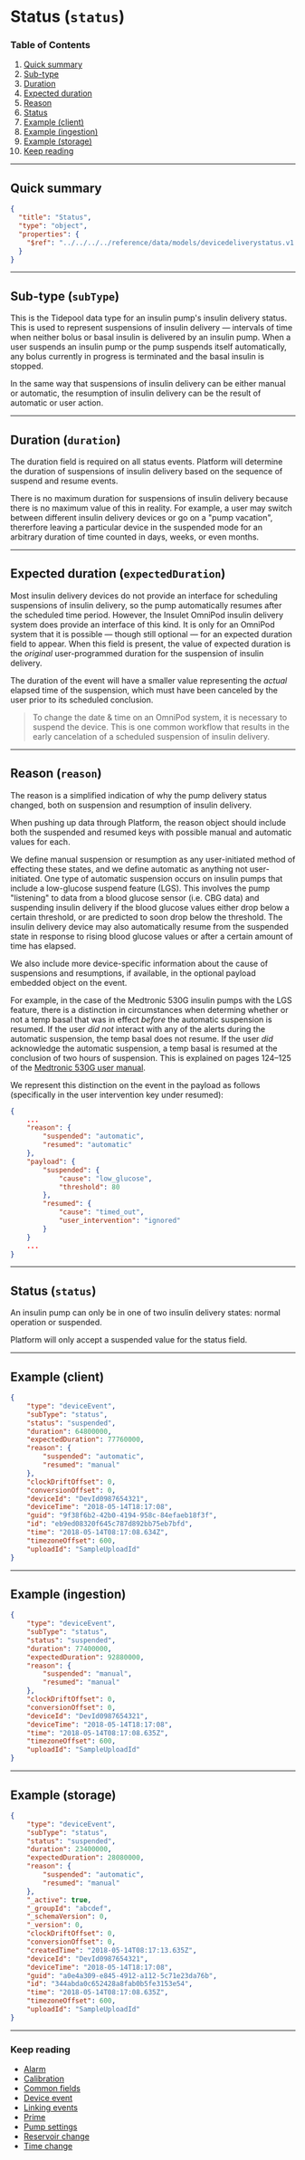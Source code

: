 # Status (`status`)

### Table of Contents

1. [Quick summary](#quick-summary)
2. [Sub-type](#subtype-subtype)
3. [Duration](#duration-duration)
4. [Expected duration](#expected-duration-expectedduration)
5. [Reason](#reason-reason)
6. [Status](#status-status)
7. [Example (client)](#example-client)
8. [Example (ingestion)](#example-ingestion)
9. [Example (storage)](#example-storage)
10. [Keep reading](#keep-reading)

---

## Quick summary

```json json_schema
{
  "title": "Status",
  "type": "object",
  "properties": {
    "$ref": "../../../../reference/data/models/devicedeliverystatus.v1.yaml"
  }
}
```

---

## Sub-type (`subType`)

This is the Tidepool data type for an insulin pump's insulin delivery status. This is used to represent suspensions of insulin delivery — intervals of time when neither bolus or basal insulin is delivered by an insulin pump. When a user suspends an insulin pump or the pump suspends itself automatically, any bolus currently in progress is terminated and the basal insulin is stopped.

In the same way that suspensions of insulin delivery can be either manual or automatic, the resumption of insulin delivery can be the result of automatic or user action.

---

## Duration (`duration`)

The duration field is required on all status events. Platform will determine the duration of suspensions of insulin delivery based on the sequence of suspend and resume events.

There is no maximum duration for suspensions of insulin delivery because there is no maximum value of this in reality. For example, a user may switch between different insulin delivery devices or go on a "pump vacation", thererfore leaving a particular device in the suspended mode for an arbitrary duration of time counted in days, weeks, or even months.

---

## Expected duration (`expectedDuration`)

Most insulin delivery devices do not provide an interface for scheduling suspensions of insulin delivery, so the pump automatically resumes after the scheduled time period. However, the Insulet OmniPod insulin delivery system does provide an interface of this kind. It is only for an OmniPod system that it is possible — though still optional — for an expected duration field to appear. When this field is present, the value of expected duration is the *original* user-programmed duration for the suspension of insulin delivery.

The duration of the event will have a smaller value representing the *actual* elapsed time of the suspension, which must have been canceled by the user prior to its scheduled conclusion.

<!-- theme: info -->

> To change the date & time on an OmniPod system, it is necessary to suspend the device. This is one common workflow that results in the early cancelation of a scheduled suspension of insulin delivery.

---

## Reason (`reason`)

The reason is a simplified indication of why the pump delivery status changed, both on suspension and resumption of insulin delivery.

When pushing up data through Platform, the reason object should include both the suspended and resumed keys with possible manual and automatic values for each.

We define manual suspension or resumption as any user-initiated method of effecting these states, and we define automatic as anything not user-initiated. One type of automatic suspension  occurs on insulin pumps that include a low-glucose suspend feature (LGS). This involves the pump "listening" to data from a blood glucose sensor (i.e. CBG data) and suspending insulin delivery if the blood glucose values either drop below a certain threshold, or are predicted to soon drop below the threshold. The insulin delivery device may also automatically resume from the suspended state in response to rising blood glucose values or after a certain amount of time has elapsed.

We also include more device-specific information about the cause of suspensions and resumptions, if available, in the optional payload embedded object on the event.

For example, in the case of the Medtronic 530G insulin pumps with the LGS feature, there is a distinction in circumstances when determing whether or not a temp basal that was in effect *before* the automatic suspension is resumed. If the user *did not* interact with any of the alerts during the automatic suspension, the temp basal does not resume. If the user *did* acknowledge the automatic suspension, a temp basal is resumed at the conclusion of two hours of suspension. This is explained on pages 124–125 of the [Medtronic 530G user manual](http://www.accessdata.fda.gov/cdrh_docs/pdf12/p120010c.pdf).

We represent this distinction on the event in the payload as follows (specifically in the user intervention key under resumed):

```json
{
    ...
    "reason": {
        "suspended": "automatic",
        "resumed": "automatic"
    },
    "payload": {
        "suspended": {
            "cause": "low_glucose",
            "threshold": 80
        },
        "resumed": {
            "cause": "timed_out",
            "user_intervention": "ignored"
        }
    }
    ...
}
```

---

## Status (`status`)

An insulin pump can only be in one of two insulin delivery states: normal operation or suspended.

Platform will only accept a suspended value for the status field.

---

## Example (client)

```json
{
    "type": "deviceEvent",
    "subType": "status",
    "status": "suspended",
    "duration": 64800000,
    "expectedDuration": 77760000,
    "reason": {
        "suspended": "automatic",
        "resumed": "manual"
    },
    "clockDriftOffset": 0,
    "conversionOffset": 0,
    "deviceId": "DevId0987654321",
    "deviceTime": "2018-05-14T18:17:08",
    "guid": "9f38f6b2-42b0-4194-958c-84efaeb18f3f",
    "id": "eb9ed08320f645c787d892bb75eb7bfd",
    "time": "2018-05-14T08:17:08.634Z",
    "timezoneOffset": 600,
    "uploadId": "SampleUploadId"
}
```

---

## Example (ingestion)

```json
{
    "type": "deviceEvent",
    "subType": "status",
    "status": "suspended",
    "duration": 77400000,
    "expectedDuration": 92880000,
    "reason": {
        "suspended": "manual",
        "resumed": "manual"
    },
    "clockDriftOffset": 0,
    "conversionOffset": 0,
    "deviceId": "DevId0987654321",
    "deviceTime": "2018-05-14T18:17:08",
    "time": "2018-05-14T08:17:08.635Z",
    "timezoneOffset": 600,
    "uploadId": "SampleUploadId"
}
```

---

## Example (storage)

```json
{
    "type": "deviceEvent",
    "subType": "status",
    "status": "suspended",
    "duration": 23400000,
    "expectedDuration": 28080000,
    "reason": {
        "suspended": "automatic",
        "resumed": "manual"
    },
    "_active": true,
    "_groupId": "abcdef",
    "_schemaVersion": 0,
    "_version": 0,
    "clockDriftOffset": 0,
    "conversionOffset": 0,
    "createdTime": "2018-05-14T08:17:13.635Z",
    "deviceId": "DevId0987654321",
    "deviceTime": "2018-05-14T18:17:08",
    "guid": "a0e4a309-e845-4912-a112-5c71e23da76b",
    "id": "344abda0c652428a8fab0b5fe3153e54",
    "time": "2018-05-14T08:17:08.635Z",
    "timezoneOffset": 600,
    "uploadId": "SampleUploadId"
}
```

---

### Keep reading

* [Alarm](./device-data/data-types/device-event/alarm.md)
* [Calibration](./device-data/data-types/device-event/calibration.md)
* [Common fields](./device-data/common-fields.md)
* [Device event](./device-data/data-types/device-event.md)
* [Linking events](./device-data/linking-events.md)
* [Prime](./device-data/data-types/device-event/prime.md)
* [Pump settings](device-data/data-types/pump-settings)
* [Reservoir change](./device-data/data-types/device-event/reservoir-change.md)
* [Time change](./device-data/data-types/device-event/time-change.md)
